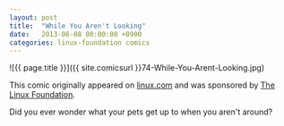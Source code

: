 ```yaml
---
layout: post
title:  "While You Aren't Looking"
date:   2013-06-08 00:00:00 +0900
categories: linux-foundation comics
---
```


![{{ page.title }}]({{ site.comicsurl }}74-While-You-Arent-Looking.jpg)

This comic originally appeared on [linux.com](https://www.linux.com) and was sponsored by [The Linux Foundation](https://www.linuxfoundation.org/).


Did you ever wonder what your pets get up to when you aren't around?
